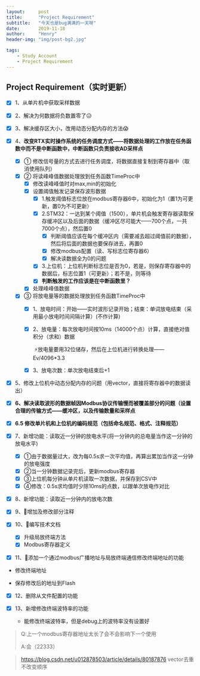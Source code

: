 ```yaml
---
layout:     post
title:      "Project Requirement"
subtitle:   "今天也是bug满满的一天呀"
date:       2019-11-18
author:     "Henry"
header-img: "img/post-bg2.jpg"

tags:
    - Study Account
    - Project Requirement
---
```


## Project Requirement（实时更新）



- [x] 1、从单片机中获取采样数据

- [x] 2、解决为何数据将负数置零了😥

- [x] 3、解决缓存区大小，改用动态分配内存的方法😱

- [x] 4、**改变RTX实时操作系统的任务调度方式——将数据处理的工作放在任务函数中而不是中断函数中，中断函数只负责接收AD采样点**
  - [x] ① 修改信号量的方式去进行任务调度，将数据直接复制到寄存器中（取消使用队列）
  - [x] ② 将读峰峰值数据处理放到任务函数TimeProc中
    - [x] 修改读峰峰值时对max,min的初始化
    - [x] 设置阈值触发记录保存波形数据
      - [x] 1.触发阈值标志位放在modbus寄存器6中，初始化为1（置1为可更新，置0为不可更新）
      - [x] 2.STM32：一达到某个阈值（1500），单片机会触发寄存器读取保存缓冲区以及后面的数据（缓冲区尽可能大——700个点，一共7000个点），然后置0
        - [x] 判断阈值应该在每个缓冲区内（需要减去超过阈值前的数据），然后将后面的数据也要保存进去，再置0
        - [x] 修改modbus配置（读、写标志位寄存器6）
        - [x] 解决读数据全为0的问题
      - [x] 3.上位机：上位机判断标志位是否为0，若是，则保存寄存器中的数据后，标志位置1（可更新）；若不是，则等待
      - [x] **判断触发的工作应该是在中断函数里？**
    - [x] 处理峰峰值数据
  - [x] ③ 将放电量等的数据处理放到任务函数TimeProc中
  	- [x] 1、放电时间：开始——实时波形记录开始；结束：单词放电结束（采用最小放电时间间隔计算）(不作计算)
    
    - [x] 2、放电量：每次放电时间按10ms（14000个点）计算，直接绝对值积分（求和）数据
    
      ​		⚡放电量要用32位储存，然后在上位机进行转换处理——Ev/4096*3.3
    
    - [x] 3、放电次数：单次放电结束后+1
  
- [x] 5、修改上位机中动态分配内存的问题（用vector，直接将寄存器中的数据读出）

- [x] **6、解决读取波形的数据帧因Modbus协议传输慢而被覆盖部分的问题（设置合理的传输方式——缓冲区，以及传输数量和采样点**

- [x] **6.5 修改单片机和上位机的编码规范（包括命名规范、格式、注释规范）**

- [x] 7、新增功能：读取近一分钟的放电水平(将一分钟内的总电量当作这一分钟的放电水平)

  - [x] ①由于数据量过大，改为每0.5s求一次平均值，再算出累加当作这一分钟的放电强度
  - [x] ②当一分钟数据记录完后，更新modbus寄存器
  - [x] ③上位机每分钟从单片机读取一次数据，并保存到CSV中
  - [x] ④修改：0.5s求均值时少除10ms的点数，以跟单次放电作对比
  
- [x] 8、新增功能：读取近一分钟内的放电次数

- [x] 9、🔖增加及修改部分注释

- [x] 10、📃编写技术文档

  - [x] 升级局放终端方法
  - [x] Modbus寄存器定义

- [x] 11、📌添加一个通过modbus广播地址与局放终端通信修改终端地址的功能

- 修改终端地址

- 保存修改后的地址到Flash

- [x] 12、删除从文件配置的功能

- [x] 13、新增修改终端波特率的功能

  - 能修改终端波特率，但是debug上的波特率没有设置好







> Q:上一个modbus寄存器地址太长了会不会影响下一个使用
>
> A:会（22333）













> https://blog.csdn.net/u012878503/article/details/80187876 vector去重不改变顺序